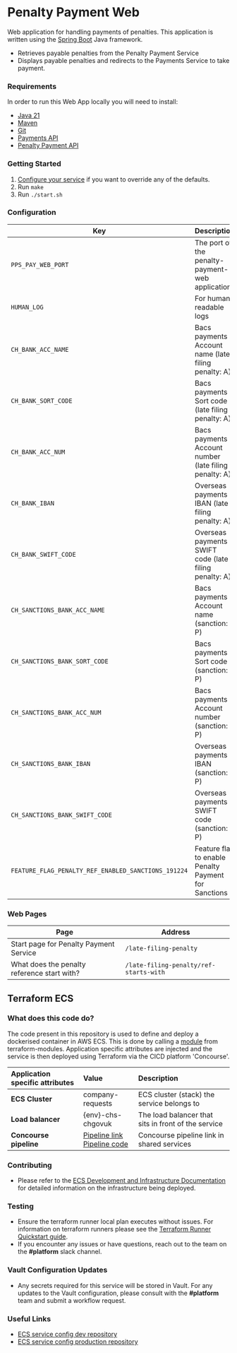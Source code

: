 # Penalty Payment Web

Web application for handling payments of penalties. This application is written using
the [Spring Boot](http://projects.spring.io/spring-boot/) Java framework.

- Retrieves payable penalties from the Penalty Payment Service
- Displays payable penalties and redirects to the Payments Service to take payment.

### Requirements
In order to run this Web App locally you will need to install:

- [Java 21](https://www.oracle.com/java/technologies/downloads/?er=221886#java21)
- [Maven](https://maven.apache.org/download.cgi)
- [Git](https://git-scm.com/downloads)
- [Payments API](https://github.com/companieshouse/payments.api.ch.gov.uk)
- [Penalty Payment API](https://github.com/companieshouse/penalty-payment-api)

### Getting Started

1. [Configure your service](#configuration) if you want to override any of the defaults.
1. Run `make`
1. Run `./start.sh`


### Configuration

 Key                                                 | Description                                             
-----------------------------------------------------|---------------------------------------------------------
 `PPS_PAY_WEB_PORT`                                  | The port of the penalty-payment-web application         
 `HUMAN_LOG`                                         | For human readable logs                                 
 `CH_BANK_ACC_NAME`                                  | Bacs payments - Account name (late filing penalty: A)   
 `CH_BANK_SORT_CODE`                                 | Bacs payments - Sort code (late filing penalty: A)      
 `CH_BANK_ACC_NUM`                                   | Bacs payments - Account number (late filing penalty: A) 
 `CH_BANK_IBAN`                                      | Overseas payments - IBAN (late filing penalty: A)       
 `CH_BANK_SWIFT_CODE`                                | Overseas payments - SWIFT code (late filing penalty: A) 
 `CH_SANCTIONS_BANK_ACC_NAME`                        | Bacs payments - Account name (sanction: P)              
 `CH_SANCTIONS_BANK_SORT_CODE`                       | Bacs payments - Sort code (sanction: P)                 
 `CH_SANCTIONS_BANK_ACC_NUM`                         | Bacs payments - Account number (sanction: P)            
 `CH_SANCTIONS_BANK_IBAN`                            | Overseas payments - IBAN (sanction: P)                  
 `CH_SANCTIONS_BANK_SWIFT_CODE`                      | Overseas payments - SWIFT code (sanction: P)            
 `FEATURE_FLAG_PENALTY_REF_ENABLED_SANCTIONS_191224` | Feature flag to enable Penalty Payment for Sanctions    

### Web Pages

 Page                                        | Address                                
---------------------------------------------|----------------------------------------
 Start page for Penalty Payment Service      | `/late-filing-penalty`                 
 What does the penalty reference start with? | `/late-filing-penalty/ref-starts-with` 

## Terraform ECS

### What does this code do?

The code present in this repository is used to define and deploy a dockerised container in AWS ECS.
This is done by calling a [module](https://github.com/companieshouse/terraform-modules/tree/main/aws/ecs) from terraform-modules. Application specific attributes are injected and the service is then deployed using Terraform via the CICD platform 'Concourse'.

 Application specific attributes | Value                                                                                                                                                                                                                                                      | Description                                         
:--------------------------------|:-----------------------------------------------------------------------------------------------------------------------------------------------------------------------------------------------------------------------------------------------------------|:----------------------------------------------------
 **ECS Cluster**                 | company-requests                                                                                                                                                                                                                                           | ECS cluster (stack) the service belongs to          
 **Load balancer**               | {env}-chs-chgovuk                                                                                                                                                                                                                                          | The load balancer that sits in front of the service 
 **Concourse pipeline**          | [Pipeline link](https://ci-platform.companieshouse.gov.uk/teams/team-development/pipelines/penalty-payment-web) <br> [Pipeline code](https://github.com/companieshouse/ci-pipelines/blob/master/pipelines/ssplatform/team-development/penalty-payment-web) | Concourse pipeline link in shared services          

### Contributing
- Please refer to the [ECS Development and Infrastructure Documentation](https://companieshouse.atlassian.net/wiki/spaces/DEVOPS/pages/4390649858/Copy+of+ECS+Development+and+Infrastructure+Documentation+Updated) for detailed information on the infrastructure being deployed.

### Testing
- Ensure the terraform runner local plan executes without issues. For information on terraform runners please see the [Terraform Runner Quickstart guide](https://companieshouse.atlassian.net/wiki/spaces/DEVOPS/pages/1694236886/Terraform+Runner+Quickstart).
- If you encounter any issues or have questions, reach out to the team on the **#platform** slack channel.

### Vault Configuration Updates
- Any secrets required for this service will be stored in Vault. For any updates to the Vault configuration, please consult with the **#platform** team and submit a workflow request.

### Useful Links
- [ECS service config dev repository](https://github.com/companieshouse/ecs-service-configs-dev)
- [ECS service config production repository](https://github.com/companieshouse/ecs-service-configs-production)
